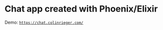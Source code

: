 # Chat app created with Phoenix/Elixir
Demo: [`https://chat.colinrieger.com/`](https://chat.colinrieger.com/)
